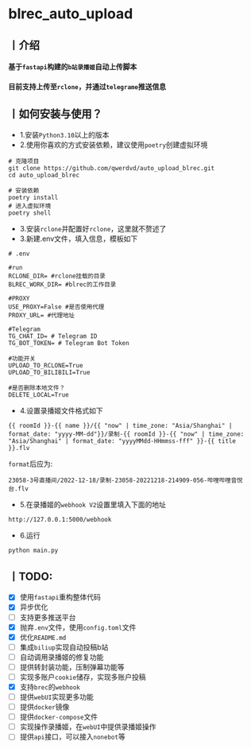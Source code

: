 # blrec_auto_upload

## 丨介绍
#### 基于`fastapi`构建的`b站录播姬`自动上传脚本
#### 目前支持上传至`rclone`，并通过`telegrame`推送信息

## 丨如何安装与使用？
+ 1.安装`Python3.10`以上的版本
+ 2.使用你喜欢的方式安装依赖，建议使用`poetry`创建虚拟环境
```text
# 克隆项目
git clone https://github.com/qwerdvd/auto_upload_blrec.git
cd auto_upload_blrec

# 安装依赖
poetry install
# 进入虚拟环境
poetry shell
```
+ 3.安装`rclone`并配置好`rclone`，这里就不赘述了
+ 3.新建.env文件，填入信息，模板如下
```text
# .env

#run
RCLONE_DIR= #rclone挂载的目录
BLREC_WORK_DIR= #blrec的工作目录

#PROXY
USE_PROXY=False #是否使用代理
PROXY_URL= #代理地址

#Telegram
TG_CHAT_ID= # Telegram ID
TG_BOT_TOKEN= # Telegram Bot Token

#功能开关
UPLOAD_TO_RCLONE=True
UPLOAD_TO_BILIBILI=True

#是否删除本地文件？
DELETE_LOCAL=True
```
+ 4.设置录播姬文件格式如下
```text
{{ roomId }}-{{ name }}/{{ "now" | time_zone: "Asia/Shanghai" | format_date: "yyyy-MM-dd"}}/录制-{{ roomId }}-{{ "now" | time_zone: "Asia/Shanghai" | format_date: "yyyyMMdd-HHmmss-fff" }}-{{ title }}.flv
```
`format`后应为:
```text
23058-3号直播间/2022-12-18/录制-23058-20221218-214909-056-哔哩哔哩音悦台.flv
```
+ 5.在录播姬的`webhook V2`设置里填入下面的地址
```text
http://127.0.0.1:5000/webhook
```
+ 6.运行
```text
python main.py
```

## 丨TODO:
+ [x] 使用`fastapi`重构整体代码
+ [x] 异步优化
+ [ ] 支持更多推送平台
+ [x] 抛弃`.env`文件，使用`config.toml`文件
+ [x] 优化`README.md`
+ [ ] 集成`biliup`实现自动投稿b站
+ [ ] 自动调用录播姬的修复功能
+ [ ] 提供转封装功能，压制弹幕功能等
+ [ ] 实现多账户`cookie`储存，实现多账户投稿
+ [x] 支持`brec`的`webhook`
+ [ ] 提供`webUI`实现更多功能
+ [ ] 提供`docker`镜像
+ [ ] 提供`docker-compose`文件
+ [ ] 实现操作录播姬，在`webUI`中提供录播姬操作
+ [ ] 提供`api`接口，可以接入`nonebot`等